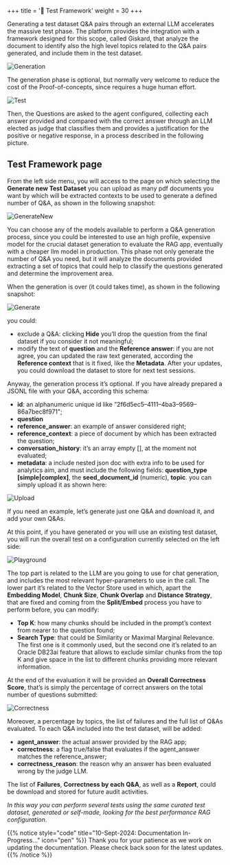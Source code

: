 +++
title = '🧪 Test Framework'
weight = 30
+++
<!--
Copyright (c) 2023, 2024, Oracle and/or its affiliates.
Licensed under the Universal Permissive License v1.0 as shown at http://oss.oracle.com/licenses/upl.
-->
Generating a test dataset Q&A pairs through an external LLM accelerates the massive test phase. The platform provides the integration with a framework designed for this scope, called Giskard, that analyze the document to identify also the high level topics related to the Q&A pairs generated, and include them in the test dataset.

![Generation](images/generation.png)

The generation phase is optional, but normally very welcome to reduce the cost of the Proof-of-concepts, since requires a huge human effort.

![Test](images/test.png)

Then, the Questions are asked to the agent configured, collecting each answer provided and compared with the correct answer through an LLM elected as judge that classifies them and provides a justification for the positive or negative response, in a process described in the following picture.

## Test Framework page
From the left side menu, you will access to the page on which selecting the **Generate new Test Dataset** you can upload as many pdf documents you want by which will be extracted contexts to be used to generate a defined number of Q&A, as shown in the following snapshot:

![GenerateNew](images/generate.png)

You can choose any of the models available to perform a Q&A generation process, since you could be interested to use an high profile, expensive model for the crucial dataset generation to evaluate the RAG app, eventually with a cheaper llm model in production. This phase not only generate the number of Q&A you need, but it will analyze the documents provided extracting a set of topics that could help to classify the questions generated and determine the improvement area.

When the generation is over (it could takes time), as shown in the following snapshot:

![Generate](images/qa_dataset.png)

you could:

* exclude a Q&A: clicking **Hide** you’ll drop the question from the final dataset if you consider it not meaningful;
* modify the text of **question** and the **Reference answer**: if you are not agree, you can updated the raw text generated, according the **Reference context** that is it fixed, like the **Metadata**.
After your updates, you could download the dataset to store for next test sessions.

Anyway, the generation process it’s optional. If you have already prepared a JSONL file with your Q&A, according this schema:

* **id**: an alphanumeric unique id like ”2f6d5ec5–4111–4ba3–9569–86a7bec8f971";
* **question**
* **reference_answer**: an example of answer considered right;
* **reference_context**: a piece of document by which has been extracted the question;
* **conversation_history**: it’s an array empty [], at the moment not evaluated;
* **metadata**: a include nested json doc with extra info to be used for analytics aim, and must include the following fields: **question_type** **[simple|complex]**, the **seed_document_id** (numeric), **topic**.
you can simply upload it as shown here:

![Upload](images/upload.png)

If you need an example, let’s generate just one Q&A and download it, and add your own Q&As.

At this point, if you have generated or you will use an existing test dataset, you will run the overall test on a configuration currently selected on the left side:

![Playground](images/playground.png)

The top part is related to the LLM are you going to use for chat generation, and includes the most relevant hyper-parameters to use in the call. The lower part it’s related to the Vector Store used in which, apart the **Embedding Model**, **Chunk Size**, **Chunk Overlap** and **Distance Strategy**, that are fixed and coming from the **Split/Embed** process you have to perform before, you can modify:

* **Top K**: how many chunks should be included in the prompt’s context from nearer to the question found;
* **Search Type**: that could be Similarity or Maximal Marginal Relevance. The first one is it commonly used, but the second one it’s related to an Oracle DB23ai feature that allows to exclude similar chunks from the top K and give space in the list to different chunks providing more relevant information.

At the end of the evaluation it will be provided an **Overall Correctness Score**, that’s is simply the percentage of correct answers on the total number of questions submitted:

![Correctness](images/correctness.png)

Moreover, a percentage by topics, the list of failures and the full list of Q&As evaluated. To each Q&A included into the test dataset, will be added:

* **agent_answer**: the actual answer provided by the RAG app;
* **correctness**: a flag true/false that evaluates if the agent_answer matches the reference_answer;
* **correctness_reason**: the reason why an answer has been evaluated wrong by the judge LLM.

The list of **Failures**, **Correctness by each Q&A**, as well as a **Report**, could be download and stored for future audit activities.

*In this way you can perform several tests using the same curated test dataset, generated or self-made, looking for the best performance RAG configuration*.

{{% notice style="code" title="10-Sept-2024: Documentation In-Progress..." icon="pen" %}}
Thank you for your patience as we work on updating the documentation. Please check back soon for the latest updates.
{{% /notice %}}

